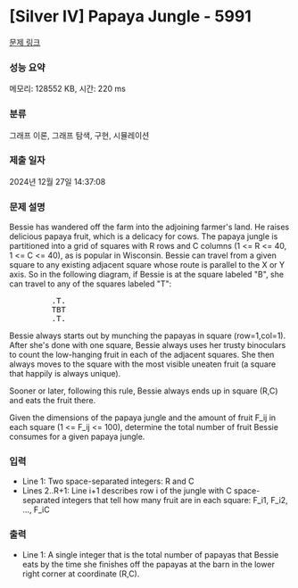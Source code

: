 # [Silver IV] Papaya Jungle - 5991 

[문제 링크](https://www.acmicpc.net/problem/5991) 

### 성능 요약

메모리: 128552 KB, 시간: 220 ms

### 분류

그래프 이론, 그래프 탐색, 구현, 시뮬레이션

### 제출 일자

2024년 12월 27일 14:37:08

### 문제 설명

<p>Bessie has wandered off the farm into the adjoining farmer's land. He raises delicious papaya fruit, which is a delicacy for cows. The papaya jungle is partitioned into a grid of squares with R rows and C columns (1 <= R <= 40, 1 <= C <= 40), as is popular in Wisconsin. Bessie can travel from a given square to any existing adjacent square whose route is parallel to the X or Y axis.  So in the following diagram, if Bessie is at the square labeled "B", she can travel to any of the squares labeled "T":</p>

<pre>         .T.
         TBT
         .T.</pre>

<p>Bessie always starts out by munching the papayas in square (row=1,col=1).  After she's done with one square, Bessie always uses her trusty binoculars to count the low-hanging fruit in each of the adjacent squares. She then always moves to the square with the most visible uneaten fruit (a square that happily is always unique).</p>

<p>Sooner or later, following this rule, Bessie always ends up in square (R,C) and eats the fruit there.</p>

<p>Given the dimensions of the papaya jungle and the amount of fruit F_ij in each square (1 <= F_ij <= 100), determine the total number of fruit Bessie consumes for a given papaya jungle.</p>

### 입력 

 <ul>
	<li>Line 1: Two space-separated integers: R and C</li>
	<li>Lines 2..R+1: Line i+1 describes row i of the jungle with C space-separated integers that tell how many fruit are in each square: F_i1, F_i2, ..., F_iC</li>
</ul>

<p> </p>

### 출력 

 <ul>
	<li>Line 1: A single integer that is the total number of papayas that Bessie eats by the time she finishes off the papayas at the barn in the lower right corner at coordinate (R,C).</li>
</ul>

<p> </p>

